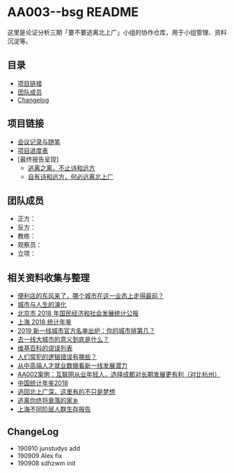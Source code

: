 # AA003--bsg README

这里是论证分析三期「要不要逃离北上广」小组的协作仓库，用于小组管理、资料沉淀等。

## 目录

- [项目链接](#项目链接)
- [团队成员](#团队成员)
- [Changelog](#Changelog)

## 项目链接

- [会议记录与随笔](https://github.com/sdhzwm/AA003--bsg/issues)
- [项目进度表](https://shimo.im/sheets/9JKQWhPXtdPYkH8H/668Nx/)
- [最终报告呈现]
    - [逃离之离，不止诗和远方](https://shimo.im/docs/cyQcCDxDTwwcdTQw)
    - [自有诗和远方，何必远离北上广](https://shimo.im/docs/KYqyx3xc3rPVhwpX)

## 团队成员

- 正方：
- 反方：
- 教练：
- 观察员：
- 立项：

## 相关资料收集与整理

- [便利店的东风来了，哪个城市在这一业态上走得最前？](https://mp.weixin.qq.com/s/i9lo8NuLWPR1xHA6oHc5Zw)
- [城市与人生的演化](http://www.sohu.com/a/223136814_380923)
- [北京市 2018 年国民经济和社会发展统计公报 ](http://tjj.beijing.gov.cn/zxfb/201903/t20190320_418991.html)
- [上海 2018 统计年鉴](http://tjj.sh.gov.cn/html/sjfb/201901/1003014.html)
- [2019 新一线城市官方名单出炉：你的城市排第几？](https://www.yicai.com/news/100200192.html)
- [去一线大城市的意义到底是什么？](https://www.zhihu.com/question/48148522)
- [维基百科的谬误列表](https://zh.wikipedia.org/wiki/%E8%AC%AC%E8%AA%A4%E5%88%97%E8%A1%A8)
- [人们常犯的逻辑错误有哪些？](https://www.zhihu.com/question/19864656)
- [从中高端人才就业数据看新一线发展潜力](https://mp.weixin.qq.com/s/S4fsdbRAZ1D8j6F5UGCxCA)
- [AA002案例：互联网从业年轻人，选择成都对长期发展更有利（对比杭州）](<https://m.openmindclub.com/stu/AA002/homework/a4cca614-8375-488f-9073-dc5bf843b692/a2fbd62d-7718-4397-b6b0-9ef3416d684e> )
- [中国统计年鉴2018](<http://www.stats.gov.cn/tjsj/ndsj/2018/indexch.htm> )
- [逃回北上广深，这里有的不只是梦想](<https://36kr.com/p/5120368> )
- [逃离你终将衰落的家乡](https://mp.weixin.qq.com/s/hW3imAPE0CzpnCiGT--sRQ )
- [上海不同阶层人群生存报告](<https://mp.weixin.qq.com/s/Gdo0m1oNkVmNjWj014kx8Q> )

## ChangeLog

- 190910 junstudys add
- 190909 Alex fix
- 190908 sdhzwm init